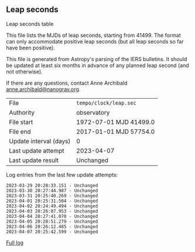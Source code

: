 
## Leap seconds

Leap seconds table

This file lists the MJDs of leap seconds, starting from 41499.
The format can only accommodate positive leap seconds (but all
leap seconds so far have been positive).

This file is generated from Astropy's parsing of the IERS
bulletins. It should be updated at least six months in advance
of any planned leap second (and not otherwise).

If there are any questions, contact Anne Archibald
<anne.archibald@nanograv.org>.

|     |     |
|:--- |:--- |
| File | `tempo/clock/leap.sec` |
| Authority | observatory |
| File start | 1972-07-01 MJD 41499.0 |
| File end | 2017-01-01 MJD 57754.0 |
| Update interval (days) | 0 |
| Last update attempt | 2023-04-07 |
| Last update result | Unchanged |

Log entries from the last few update attempts:
```
2023-03-29 20:28:33.151 - Unchanged
2023-03-30 20:27:44.987 - Unchanged
2023-03-31 20:25:40.269 - Unchanged
2023-04-01 20:25:31.504 - Unchanged
2023-04-02 20:24:49.494 - Unchanged
2023-04-03 20:26:07.953 - Unchanged
2023-04-04 20:27:41.070 - Unchanged
2023-04-05 20:28:51.279 - Unchanged
2023-04-06 20:26:12.485 - Unchanged
2023-04-07 20:25:42.599 - Unchanged
```
[Full log](https://raw.githubusercontent.com/ipta/pulsar-clock-corrections/main/log/tempo/clock/leap.sec.log)
